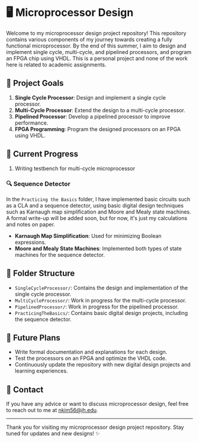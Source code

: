 # 🖥️ Microprocessor Design

Welcome to my microprocessor design project repository! This repository contains various components of my journey towards creating a fully functional microprocessor. By the end of this summer, I aim to design and implement single cycle, multi-cycle, and pipelined processors, and program an FPGA chip using VHDL. This is a personal project and none of the work here is related to academic assignments.

## 🎯 Project Goals

1. **Single Cycle Processor**: Design and implement a single cycle processor.
2. **Multi-Cycle Processor**: Extend the design to a multi-cycle processor.
3. **Pipelined Processor**: Develop a pipelined processor to improve performance.
4. **FPGA Programming**: Program the designed processors on an FPGA using VHDL.

## 🚀 Current Progress
1. Writing testbench for multi-cycle microprocessor

### 🔍 Sequence Detector

In the `Practicing the Basics` folder, I have implemented basic circuits such as a CLA and a sequence detector, using basic digital design techniques such as Karnaugh map simplification and Moore and Mealy state machines. A formal write-up will be added soon, but for now, it's just my calculations and notes on paper.

- **Karnaugh Map Simplification**: Used for minimizing Boolean expressions.
- **Moore and Mealy State Machines**: Implemented both types of state machines for the sequence detector.

## 📁 Folder Structure

- `SingleCycleProcessor/`: Contains the design and implementation of the single cycle processor.
- `MultiCycleProcessor/`: Work in progress for the multi-cycle processor.
- `PipelinedProcessor/`: Work in progress for the pipelined processor.
- `PracticingTheBasics/`: Contains basic digital design projects, including the sequence detector.

## 📅 Future Plans

- Write formal documentation and explanations for each design.
- Test the processors on an FPGA and optimize the VHDL code.
- Continuously update the repository with new digital design projects and learning experiences.

## 📧 Contact

If you have any advice or want to discuss microprocessor design, feel free to reach out to me at nkim56@jh.edu.

---

Thank you for visiting my microprocessor design project repository. Stay tuned for updates and new designs! ✨
